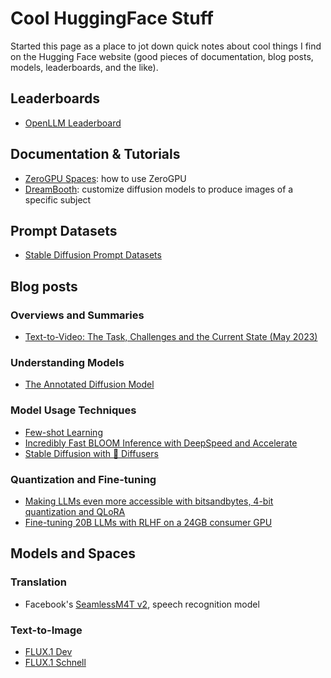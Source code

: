 
# Cool HuggingFace Stuff

Started this page as a place to jot down quick notes about cool things I find on the Hugging Face website (good pieces of documentation, blog posts, models, leaderboards, and the like). 

## Leaderboards

- [OpenLLM Leaderboard](https://huggingface.co/spaces/open-llm-leaderboard/open_llm_leaderboard)

## Documentation & Tutorials

- [ZeroGPU Spaces](https://huggingface.co/spaces/zero-gpu-explorers/README): how to use ZeroGPU
- [DreamBooth](https://huggingface.co/docs/diffusers/training/dreambooth): customize diffusion models to produce images of a specific subject

## Prompt Datasets

- [Stable Diffusion Prompt Datasets](https://huggingface.co/datasets?search=stable%20diffusion%20prompt)

## Blog posts

### Overviews and Summaries

- [Text-to-Video: The Task, Challenges and the Current State (May 2023)](https://huggingface.co/blog/text-to-video)

### Understanding Models

- [The Annotated Diffusion Model](https://huggingface.co/blog/annotated-diffusion)

### Model Usage Techniques

- [Few-shot Learning](https://huggingface.co/blog/few-shot-learning-gpt-neo-and-inference-api)
- [Incredibly Fast BLOOM Inference with DeepSpeed and Accelerate](https://huggingface.co/blog/bloom-inference-pytorch-scripts)
- [Stable Diffusion with 🧨 Diffusers](https://huggingface.co/blog/stable_diffusion)


### Quantization and Fine-tuning

- [Making LLMs even more accessible with bitsandbytes, 4-bit quantization and QLoRA](https://huggingface.co/blog/4bit-transformers-bitsandbytes)
- [Fine-tuning 20B LLMs with RLHF on a 24GB consumer GPU](https://huggingface.co/blog/trl-peft)

## Models and Spaces

### Translation

- Facebook's [SeamlessM4T v2](https://huggingface.co/facebook/seamless-m4t-v2-large), speech recognition model

### Text-to-Image

- [FLUX.1 Dev](https://huggingface.co/black-forest-labs/FLUX.1-dev)
- [FLUX.1 Schnell](https://huggingface.co/black-forest-labs/FLUX.1-schnell)

